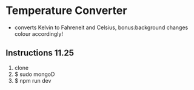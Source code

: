 # Temperature Converter

-   converts Kelvin to Fahreneit and Celsius, bonus:background changes colour accordingly!

## Instructions 11.25

1. clone
2. $ sudo mongoD
3. $ npm run dev
